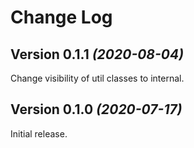 Change Log
==========
Version 0.1.1 *(2020-08-04)*
----------------------------
Change visibility of util classes to internal.

Version 0.1.0 *(2020-07-17)*
----------------------------
Initial release.

